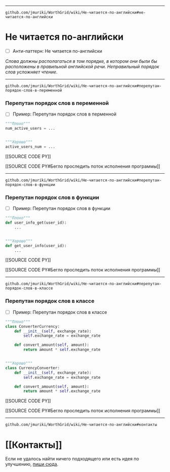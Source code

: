 ***
```url
github.com/jmuriki/WorthGrid/wiki/Не-читается-по-английски#не-читается-по-английски
```
# Не читается по-английски
- [ ] Анти-паттерн: Не читается по-английски

_Слова должны располагаться в том порядке, в котором они были бы расположены в правильной английской речи.
Неправильный порядок слов усложняет чтение._

***
```url
github.com/jmuriki/WorthGrid/wiki/Не-читается-по-английски#перепутан-порядок-слов-в-переменной
```
### Перепутан порядок слов в переменной
- [ ] Пример: Перепутан порядок слов в перменной

```python
"""Плохо"""
num_active_users = ...


"""Хорошо"""
active_users_num = ...
```

[[SOURCE CODE PY]]

[[SOURCE CODE PY#Бегло проследить поток исполнения программы]]

***
```url
github.com/jmuriki/WorthGrid/wiki/Не-читается-по-английски#перепутан-порядок-слов-в-функции
```
### Перепутан порядок слов в функции
- [ ] Пример: Перепутан порядок слов в функции

```python
"""Плохо"""
def user_info_get(user_id):
    ...


"""Хорошо"""
def get_user_info(user_id):
    ...
```

[[SOURCE CODE PY]]

[[SOURCE CODE PY#Бегло проследить поток исполнения программы]]

***
```url
github.com/jmuriki/WorthGrid/wiki/Не-читается-по-английски#перепутан-порядок-слов-в-классе
```
### Перепутан порядок слов в классе
- [ ] Пример: Перепутан порядок слов в классе

```python
"""Плохо"""
class ConverterCurrency:
    def __init__(self, exchange_rate):
        self.exchange_rate = exchange_rate

    def convert_amount(self, amount):
        return amount * self.exchange_rate


"""Хорошо"""
class CurrencyConverter:
    def __init__(self, exchange_rate):
        self.exchange_rate = exchange_rate

    def convert_amount(self, amount):
        return amount * self.exchange_rate
```

[[SOURCE CODE PY]]

[[SOURCE CODE PY#Бегло проследить поток исполнения программы]]

***
```url
github.com/jmuriki/WorthGrid/wiki/Не-читается-по-английски#контакты
```
# [[Контакты]]
Если не удалось найти ничего подходящего или есть идея по улучшению, [пиши сюда](https://github.com/jmuriki/WorthGrid/wiki/Контакты).
